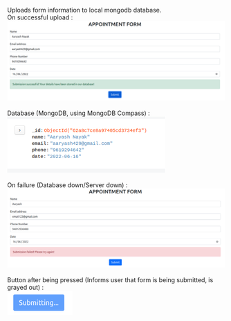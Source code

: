 Uploads form information to local mongodb database. <br />
On successful upload : <br />
![Success](docs/success.png)
<br />
<br />
Database (MongoDB, using MongoDB Compass) : <br />
![DB](docs/db.png)
<br />
<br />
On failure (Database down/Server down) : <br />
![Fail](docs/fail.png)
<br />
<br />
Button after being pressed (Informs user that form is being submitted, is grayed out) : <br />
![Submitting](docs/submitting.png)
